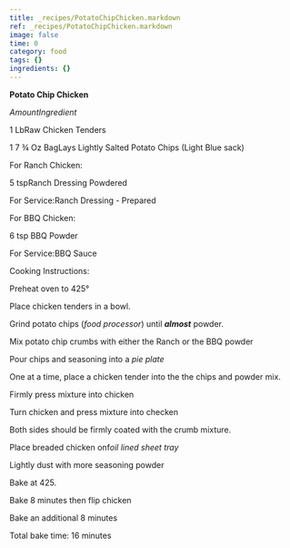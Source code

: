 ```yaml
---
title: _recipes/PotatoChipChicken.markdown
ref: _recipes/PotatoChipChicken.markdown
image: false
time: 0
category: food
tags: {}
ingredients: {}
---
```

**Potato Chip Chicken**

*AmountIngredient*

1 LbRaw Chicken Tenders

1 7 ¾ Oz BagLays Lightly Salted Potato Chips (Light Blue sack)

For Ranch Chicken:

5 tspRanch Dressing Powdered

For Service:Ranch Dressing - Prepared

For BBQ Chicken:

6 tsp BBQ Powder

For Service:BBQ Sauce

Cooking Instructions:

Preheat oven to 425°

Place chicken tenders in a bowl.

Grind potato chips (*food processor*) until ***almost*** powder.

Mix potato chip crumbs with either the Ranch or the BBQ powder

Pour chips and seasoning into a *pie plate*

One at a time, place a chicken tender into the the chips and powder mix.

Firmly press mixture into chicken

Turn chicken and press mixture into checken

Both sides should be firmly coated with the crumb mixture.

Place breaded chicken onf*oil lined sheet tray*

Lightly dust with more seasoning powder

Bake at 425.

Bake 8 minutes then flip chicken

Bake an additional 8 minutes

Total bake time: 16 minutes

